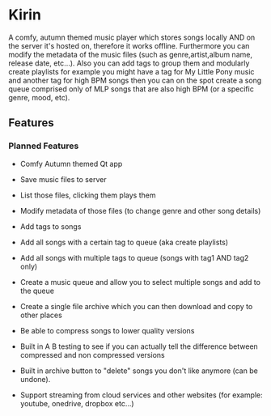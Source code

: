 # Kirin
A comfy, autumn themed music player which stores songs locally AND on the server it's hosted on, therefore it works offline. Furthermore you can modify the metadata of the music files (such as genre,artist,album name, release date, etc...). Also you can add tags to group them and modularly create playlists for example you might have a tag for My Little Pony music and another tag for high BPM songs then you can on the spot create a song queue comprised only of MLP songs that are also high BPM (or a specific genre, mood, etc).

## Features

### Planned Features
- Comfy Autumn themed Qt app
- Save music files to server
- List those files, clicking them plays them
- Modify metadata of those files (to change genre and other song details)
- Add tags to songs
- Add all songs with a certain tag to queue (aka create playlists)
- Add all songs with multiple tags to queue (songs with tag1 AND tag2 only) 
- Create a music queue and allow you to select multiple songs and add to the queue
- Create a single file archive which you can then download and copy to other places
- Be able to compress songs to lower quality versions
- Built in A B testing to see if you can actually tell the difference between compressed and non compressed versions
- Built in archive button to "delete" songs you don't like anymore (can be undone).

- Support streaming from cloud services and other websites (for example: youtube, onedrive, dropbox etc...)


